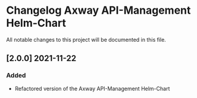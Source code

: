 # Changelog Axway API-Management Helm-Chart

All notable changes to this project will be documented in this file.

## [2.0.0] 2021-11-22
### Added
- Refactored version of the Axway API-Management Helm-Chart